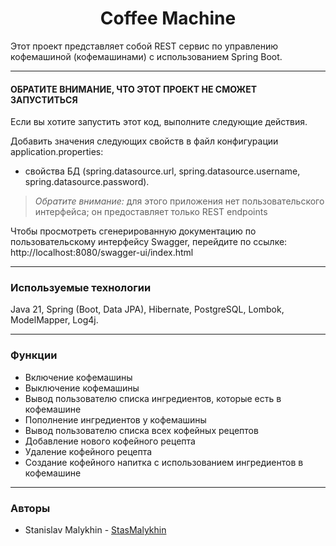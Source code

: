 <div align="center"> <h1 align="center"> Coffee Machine </h1> </div>


Этот проект представляет собой REST сервис по управлению кофемашиной (кофемашинами) с использованием Spring Boot. 
___
#### ОБРАТИТЕ ВНИМАНИЕ, ЧТО ЭТОТ ПРОЕКТ НЕ СМОЖЕТ ЗАПУСТИТЬСЯ

Если вы хотите запустить этот код, выполните следующие действия.

Добавить значения следующих свойств в файл конфигурации application.properties:
- свойства БД (spring.datasource.url, spring.datasource.username, spring.datasource.password).

> *Обратите внимание:* для этого приложения нет пользовательского интерфейса; он предоставляет только REST endpoints

Чтобы просмотреть сгенерированную документацию по пользовательскому интерфейсу Swagger, перейдите по ссылке: http://localhost:8080/swagger-ui/index.html
___
### Используемые технологии
Java 21, Spring (Boot, Data JPA), Hibernate, PostgreSQL, Lombok, ModelMapper, Log4j.

___
### Функции
- Включение кофемашины
- Выключение кофемашины
- Вывод пользователю списка ингредиентов, которые есть в кофемашине
- Пополнение ингредиентов у кофемашины
- Вывод пользователю списка всех кофейных рецептов
- Добавление нового кофейного рецепта
- Удаление кофейного рецепта
- Создание кофейного напитка с использованием ингредиентов в кофемашине

___
### Авторы
* Stanislav Malykhin - [StasMalykhin](https://github.com/StasMalykhin)
